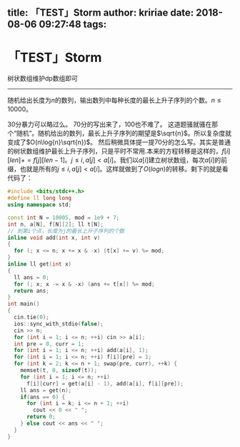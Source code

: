 title: 「TEST」Storm
author: kririae
date: 2018-08-06 09:27:48
tags:
---
# 「TEST」Storm

树状数组维护dp数组即可

---

随机给出长度为$n$的数列，输出数列中每种长度的最长上升子序列的个数。$n \leq 10000$。

30分暴力可以略过么。
70分的写出来了，100也不难了。
这道题骚就骚在那个“随机”。随机给出的数列，最长上升子序列的期望是$\sqrt{n}$。所以复杂度就变成了$O(n\log{n}\sqrt{n})$。
然后稍微具体提一提70分的怎么写。其实是普通的树状数组维护最长上升子序列，只是平时不常用.本来的方程转移是这样的，$f[i][len] += f[j][len - 1]$。$j \leq i, a[j] < a[i]$。我们以$a[i]$建立树状数组，每次$a[i]$的前缀，也就是所有的$j \leq i, a[j] < a[i]$。这样就做到了$O(logn)$的转移。剩下的就是看代码了：
```cpp
#include <bits/stdc++.h>
#define ll long long
using namespace std;

const int N = 10005, mod = 1e9 + 7;
int n, a[N], f[N][2]; ll t[N];
// 到第i个点，长度为j的最长上升子序列的个数
inline void add(int x, int v)
{
  for (; x <= n; x += x & -x) (t[x] += v) %= mod;
}
inline ll get(int x)
{
  ll ans = 0;
  for (; x; x -= x & -x) (ans += t[x]) %= mod;
  return ans;
}
int main()
{
  cin.tie(0);
  ios::sync_with_stdio(false);
  cin >> n;
  for (int i = 1; i <= n; ++i) cin >> a[i];
  int pre = 0, curr = 1;
  for (int i = 1; i <= n; ++i) add(a[i], 1);
  for (int i = 1; i <= n; ++i) f[i][pre] = 1;
  for (int k = 2; k <= n + 1; swap(pre, curr), ++k) {
    memset(t, 0, sizeof(t));
    for (int i = 1; i <= n; ++i) 
      f[i][curr] = get(a[i] - 1), add(a[i], f[i][pre]);
    ll ans = get(n);
    if(ans == 0) {
      for (int i = k; i <= n + 1; ++i)
        cout << 0 << " ";
      return 0;
    } else cout << ans << " ";
  }
}
```